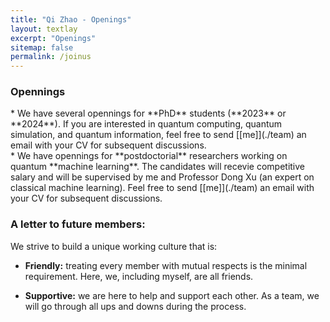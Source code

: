 ```yaml
---
title: "Qi Zhao - Openings"
layout: textlay
excerpt: "Openings"
sitemap: false
permalink: /joinus
---
```

<!-- ## Future Members -->
### Opennings
<div class="largefont">
<!-- We have multiple opennings for new Ph.D. students, Master students and undergraduate students to join our Group.  -->
<!-- Feel free to send [[me]](./team) an email for subsequent discussions.  -->
* We have several opennings for **PhD** students (**2023** or **2024**). If you are interested in quantum computing, quantum simulation, and quantum information, feel free to send [[me]](./team) an email with your CV for subsequent discussions.
</div>

<!-- ### Opennings -->
<div class="largefont">
* We have opennings for **postdoctorial** researchers working on quantum **machine learning**. The candidates will recevie competitive salary and will be supervised by me and Professor Dong Xu (an expert on classical machine learning). Feel free to send [[me]](./team) an email with your CV for subsequent discussions. 


### A letter to future members: 

<div class="largefont">
We strive to build a unique working culture that is: 

* **Friendly:** treating every member with mutual respects is the minimal requirement. Here, we, including myself, are all friends. 

* **Supportive:** we are here to help and support each other. As a team, we will go through all ups and downs during the process.
 
</div>


<br />
